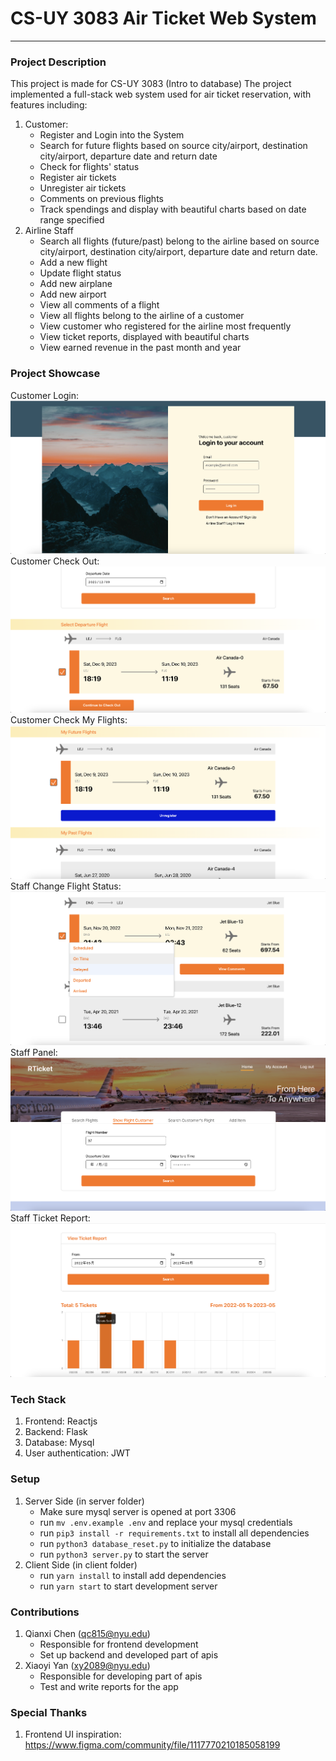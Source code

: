 

# CS-UY 3083 Air Ticket Web System
---
### Project Description
This project is made for CS-UY 3083 (Intro to database)
The project implemented a full-stack web system used for air ticket reservation, with features including:
1. Customer:
	- Register and Login into the System
	- Search for future flights based on source city/airport, destination city/airport, departure date and return date
	- Check for flights' status
	- Register air tickets
	- Unregister air tickets
	- Comments on previous flights
	- Track spendings and display with beautiful charts based on date range specified
2. Airline Staff
	- Search all flights (future/past) belong to the airline based on source city/airport, destination city/airport, departure date and return date.
	- Add a new flight
	- Update flight status
	- Add new airplane
	- Add new airport
	- View all comments of a flight
	- View all flights belong to the airline of a customer
	- View customer who registered for the airline most frequently
	- View ticket reports, displayed with beautiful charts
	- View earned revenue in the past month and year
### Project Showcase
Customer Login:
![customer login](https://github.com/qianxichen233/CS-UY-3083-project/blob/main/part3/screenshots/customer-login.png?raw=true)
Customer Check Out:
![customer purchase ticket](https://github.com/qianxichen233/CS-UY-3083-project/blob/main/part3/screenshots/customer-purchase.png?raw=true)
Customer Check My Flights:
![customer check my flights](https://github.com/qianxichen233/CS-UY-3083-project/blob/main/part3/screenshots/customer-myflight.png?raw=true)
Staff Change Flight Status:
![staff change flight status](https://github.com/qianxichen233/CS-UY-3083-project/blob/main/part3/screenshots/staff-changestatus.png?raw=true)
Staff Panel:
![staff's panel](https://github.com/qianxichen233/CS-UY-3083-project/blob/main/part3/screenshots/staff-panel.png?raw=true)
Staff Ticket Report:
![staff ticket report](https://github.com/qianxichen233/CS-UY-3083-project/blob/main/part3/screenshots/staff-report.png?raw=true)
### Tech Stack
1. Frontend: Reactjs
2. Backend: Flask
3. Database: Mysql
4. User authentication: JWT
### Setup
1. Server Side (in server folder)
	- Make sure mysql server is opened at port 3306
	- run `mv .env.example .env` and replace your mysql credentials
	- run `pip3 install -r requirements.txt` to install all dependencies
	- run `python3 database_reset.py` to initialize the database
	- run `python3 server.py` to start the server
2. Client Side (in client folder)
	- run `yarn install` to install add dependencies
	- run `yarn start` to start development server
### Contributions
1. Qianxi Chen (qc815@nyu.edu)
	- Responsible for frontend development
	- Set up backend and developed part of apis
2. Xiaoyi Yan (xy2089@nyu.edu)
	- Responsible for developing part of apis
	- Test and write reports for the app
### Special Thanks
1. Frontend UI inspiration: https://www.figma.com/community/file/1117770210185058199
